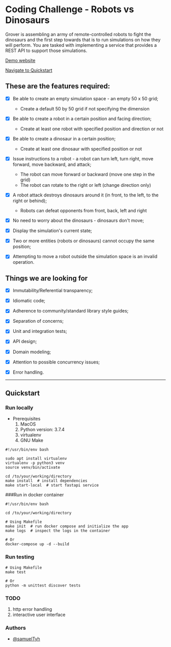 # Coding Challenge - Robots vs Dinosaurs

Grover is assembling an army of remote-controlled robots to fight the dinosaurs and the first step towards that is to run simulations on how they will perform. You are tasked with implementing a service that provides a REST API to support those simulations.

[Demo website](https://robots-vs-dinos-e2rgcwogsq-ew.a.run.app/)

[Navigate to Quickstart](#quickstart)

## These are the features required:

- [x] Be able to create an empty simulation space - an empty 50 x 50 grid;
    * Create a default 50 by 50 grid if not specifying the dimension
    
- [x] Be able to create a robot in a certain position and facing direction;
    * Create at least one robot with specified position and direction or not
    
- [x] Be able to create a dinosaur in a certain position;
    * Create at least one dinosaur with specified position or not
    
- [x] Issue instructions to a robot - a robot can turn left, turn right, move forward, move backward, and attack;
    * The robot can move forward or backward (move one step in the grid)
    * The robot can rotate to the right or left (change direction only)
    
- [x] A robot attack destroys dinosaurs around it (in front, to the left, to the right or behind);
    * Robots can defeat opponents from front, back, left and right
    
- [x] No need to worry about the dinosaurs - dinosaurs don't move;
- [x] Display the simulation's current state;
- [x] Two or more entities (robots or dinosaurs) cannot occupy the same position;
- [x] Attempting to move a robot outside the simulation space is an invalid operation.

## Things we are looking for

- [x] Immutability/Referential transparency;
- [x] Idiomatic code;
- [x] Adherence to community/standard library style guides;
- [x] Separation of concerns;
- [x] Unit and integration tests;
- [x] API design;
- [x] Domain modeling;
- [x] Attention to possible concurrency issues;
- [x] Error handling.


---

## Quickstart

### Run locally
* Prerequisites
    1. MacOS
    2. Python version: 3.7.4
    3. virtualenv
    4. GNU Make
```
#!/usr/bin/env bash

sudo apt install virtualenv
virtualenv -p python3 venv
source venv/bin/activate

cd /to/your/working/directory
make install  # install dependencies 
make start-local  # start fastapi service
```

###Run in docker container
```
#!/usr/bin/env bash

cd /to/your/working/directory

# Using Makefile
make init  # run docker compose and initialize the app
make logs  # inspect the logs in the container

# Or
docker-compose up -d --build
```

### Run testing
```
# Using Makefile
make test

# Or
python -m unittest discover tests
```

### TODO
1. http error handling
2. interactive user interface


### Authors
* [@samuelTyh](https://samueltyh.github.io/#/)
